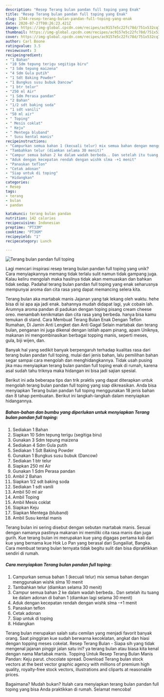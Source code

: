 ```yaml
---
description: "Resep Terang bulan pandan full toping yang Enak"
title: "Resep Terang bulan pandan full toping yang Enak"
slug: 1744-resep-terang-bulan-pandan-full-toping-yang-enak
date: 2020-07-27T00:26:23.421Z
image: https://img-global.cpcdn.com/recipes/ac9157e5c22fc78d/751x532cq70/terang-bulan-pandan-full-toping-foto-resep-utama.jpg
thumbnail: https://img-global.cpcdn.com/recipes/ac9157e5c22fc78d/751x532cq70/terang-bulan-pandan-full-toping-foto-resep-utama.jpg
cover: https://img-global.cpcdn.com/recipes/ac9157e5c22fc78d/751x532cq70/terang-bulan-pandan-full-toping-foto-resep-utama.jpg
author: Carl Boone
ratingvalue: 3.5
reviewcount: 3
recipeingredient:
- "1 Bahan"
- "10 Sdm tepung terigu segitiga biru"
- "3 Sdm tepung maizena"
- "4 Sdm Gula putih"
- "1 Sdt Baking Powder"
- "1 Bungkus susu bubuk Dancow"
- "1 btr telur"
- "250 ml Air"
- "1 Sdm Perasa pandan"
- "2 Bahan"
- "1/2 sdt baking soda"
- "1 sdt vanili"
- "50 ml air"
- " Toping"
- " Mesis coklat"
- " Keju"
- " Mentega bluband"
- " Susu kental manis"
recipeinstructions:
- "Campurkan semua bahan 1 (kecuali telur) mix semua bahan dengan menggunakan wishk slma 10 menit"
- "Tambahkan telur (diamkan selama 30 menit)"
- "Campur semua bahan 2 ke dalam wadah berbeda.. Dan setelah itu tuang ke dalam adonan di bahan 1 (diamkan lagi selama 30 menit)"
- "Aduk dengan kecepatan rendah dengan wishk slma -+1 menit"
- "Panaskan teflon"
- "Cetak adonan"
- "Siap untuk di toping"
- "Hidangkan"
categories:
- Resep
tags:
- terang
- bulan
- pandan

katakunci: terang bulan pandan 
nutrition: 142 calories
recipecuisine: Indonesian
preptime: "PT33M"
cooktime: "PT36M"
recipeyield: "1"
recipecategory: Lunch

---
```



![Terang bulan pandan full toping](https://img-global.cpcdn.com/recipes/ac9157e5c22fc78d/751x532cq70/terang-bulan-pandan-full-toping-foto-resep-utama.jpg)

Lagi mencari inspirasi resep terang bulan pandan full toping yang unik? Cara menyiapkannya memang tidak terlalu sulit namun tidak gampang juga. Kalau keliru mengolah maka hasilnya tidak akan memuaskan dan bahkan tidak sedap. Padahal terang bulan pandan full toping yang enak seharusnya mempunyai aroma dan cita rasa yang dapat memancing selera kita.

Terang bulan aka martabak manis Jajanan yang tak lekang oleh waktu. hehe bisa di isi apa aja jadi enak. bahannya mudah didapat lagi, yuk cobain lah. Arumnya aroma pandan di padukan dengan toping pisang cream cheese oreo. menambah kenikmatan dan cita rasa yang berbeda. hanya bisa kamu temukan di stand. Cara Membuat Terang Bulan Enak Dengan Teflon Rumahan, Di Jamin Anti Lengket dan Anti Gagal Selain martabak dan terang bulan, penganan ini juga dikenal dengan istilah apam pinang, apam Uniknya, makanan ini mengombinasikan berbagai topping manis, seperti meses, gula, biji wijen, dan.

Banyak hal yang sedikit banyak berpengaruh terhadap kualitas rasa dari terang bulan pandan full toping, mulai dari jenis bahan, lalu pemilihan bahan segar sampai cara mengolah dan menghidangkannya. Tidak usah pusing jika mau menyiapkan terang bulan pandan full toping enak di rumah, karena asal sudah tahu triknya maka hidangan ini bisa jadi sajian spesial.


Berikut ini ada beberapa tips dan trik praktis yang dapat diterapkan untuk mengolah terang bulan pandan full toping yang siap dikreasikan. Anda bisa menyiapkan Terang bulan pandan full toping menggunakan 18 jenis bahan dan 8 tahap pembuatan. Berikut ini langkah-langkah dalam menyiapkan hidangannya.

<!--inarticleads1-->

##### Bahan-bahan dan bumbu yang diperlukan untuk menyiapkan Terang bulan pandan full toping:

1. Sediakan 1 Bahan
1. Siapkan 10 Sdm tepung terigu (segitiga biru)
1. Gunakan 3 Sdm tepung maizena
1. Sediakan 4 Sdm Gula putih
1. Sediakan 1 Sdt Baking Powder
1. Gunakan 1 Bungkus susu bubuk (Dancow)
1. Sediakan 1 btr telur
1. Siapkan 250 ml Air
1. Gunakan 1 Sdm Perasa pandan
1. Ambil 2 Bahan
1. Siapkan 1/2 sdt baking soda
1. Sediakan 1 sdt vanili
1. Ambil 50 ml air
1. Ambil  Toping
1. Ambil  Mesis coklat
1. Siapkan  Keju
1. Siapkan  Mentega (bluband)
1. Ambil  Susu kental manis


Terang bulan ini sering disebut dengan sebutan martabak manis. Sesuai dengan namanya pastinya makanan ini memiliki cita rasa manis dan juga gurih. Kue terang bulan ini merupakan kue yang digagas pertama kali dari kue yang bernama kue Hok Lo Pan yang berasal dari Sungailiat, Bangka. Cara membuat terang bulan ternyata tidak begitu sulit dan bisa dipraktikkan sendiri di rumah. 

<!--inarticleads2-->

##### Cara menyiapkan Terang bulan pandan full toping:

1. Campurkan semua bahan 1 (kecuali telur) mix semua bahan dengan menggunakan wishk slma 10 menit
1. Tambahkan telur (diamkan selama 30 menit)
1. Campur semua bahan 2 ke dalam wadah berbeda.. Dan setelah itu tuang ke dalam adonan di bahan 1 (diamkan lagi selama 30 menit)
1. Aduk dengan kecepatan rendah dengan wishk slma -+1 menit
1. Panaskan teflon
1. Cetak adonan
1. Siap untuk di toping
1. Hidangkan


Terang bulan merupakan salah satu cemilan yang menjadi favorit banyak orang. Saat pinggiran kue sudah berwarna kecoklatan, angkat dan hiasi dengan topping meses cokelat. Resep Terang Bulan - Siapa sih yang tidak mengenal jajanan pinggir jalan satu ini? ya terang bulan atau biasa kita kenal dengan nama Martabak manis. Topping Untuk Resep Terang Bulan Manis Pandan: Keju parut. chocolate spread. Download Terang bulan stock vectors at the best vector graphic agency with millions of premium high quality, royalty-free stock vectors, illustrations and cliparts at reasonable prices. 

Bagaimana? Mudah bukan? Itulah cara menyiapkan terang bulan pandan full toping yang bisa Anda praktikkan di rumah. Selamat mencoba!

